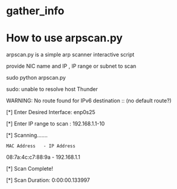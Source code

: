 # gather_info

# How to use arpscan.py

arpscan.py is a simple arp scanner interactive script

provide NIC name and IP , IP range or subnet to scan

 sudo python arpscan.py

sudo: unable to resolve host Thunder

WARNING: No route found for IPv6 destination :: (no default route?)

[*] Enter Desired Interface: enp0s25      

[*] Enter IP range to scan : 192.168.1.1-10

[*] Scanning.......

    MAC Address   - IP Address

08:7a:4c:c7:88:9a - 192.168.1.1

[*] Scan Complete!

[*] Scan Duration: 0:00:00.133997
